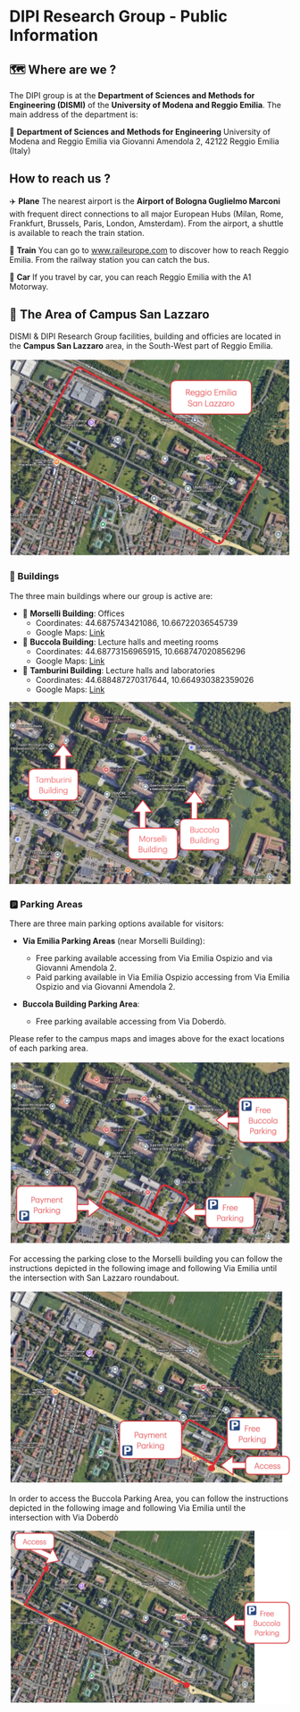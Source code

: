 # DIPI Research Group - Public Information

## 🗺️ Where are we ?

The DIPI group is at the **Department of Sciences and Methods for Engineering (DISMI)** of the **University of Modena and Reggio Emilia**. The main address of the department is:

📍 **Department of Sciences and Methods for Engineering**
University of Modena and Reggio Emilia
via Giovanni Amendola 2,
42122 Reggio Emilia (Italy)

## How to reach us ?

✈️ **Plane** The nearest airport is the **Airport of Bologna Guglielmo Marconi** with frequent direct connections to all major European Hubs (Milan, Rome, Frankfurt, Brussels, Paris, London, Amsterdam). From the airport, a shuttle is available to reach the train station.

🚂 **Train** You can go to www.raileurope.com to discover how to reach Reggio Emilia. From the railway station you can catch the bus.

🚗 **Car** If you travel by car, you can reach Reggio Emilia with the A1 Motorway.

## 🏡 The Area of Campus San Lazzaro

DISMI & DIPI Research Group facilities, building and officies are located in the **Campus San Lazzaro** area, in the South-West part of Reggio Emilia. 

![](images/dismi_dipi_find_us_1.jpeg)

### 🏫 Buildings

The three main buildings where our group is active are:

- 📍 **Morselli Building**: Offices
  - Coordinates: 44.6875743421086, 10.66722036545739
  - Google Maps: [Link](https://maps.app.goo.gl/JuER392BpPPFgC2U7)
- 📍 **Buccola Building**: Lecture halls and meeting rooms
  - Coordinates: 44.68773156965915, 10.668747020856296
  - Google Maps: [Link](https://maps.app.goo.gl/qczm4jtuzMR3dZu29)
- 📍 **Tamburini Building**: Lecture halls and laboratories
  - Coordinates: 44.688487270317644, 10.664930382359026
  - Google Maps: [Link](https://maps.app.goo.gl/oqCqDxAipEzzRGRN7)

![](images/dismi_dipi_find_us_2.jpeg)

### 🅿️ Parking Areas

There are three main parking options available for visitors:

- **Via Emilia Parking Areas** (near Morselli Building):
    - Free parking available accessing from Via Emilia Ospizio and via Giovanni Amendola 2.
    - Paid parking available in Via Emilia Ospizio accessing from Via Emilia Ospizio and via Giovanni Amendola 2.

- **Buccola Building Parking Area**:
    - Free parking available accessing from Via Doberdò.

Please refer to the campus maps and images above for the exact locations of each parking area.

![](images/dismi_dipi_find_us_3.jpeg)

For accessing the parking close to the Morselli building you can follow the instructions depicted in the following image and following Via Emilia until the intersection with San Lazzaro roundabout.

![](images/dismi_dipi_find_us_5.jpeg)

In order to access the Buccola Parking Area, you can follow the instructions depicted in the following image and following Via Emilia until the intersection with Via Doberdò

![](images/dismi_dipi_find_us_4.jpeg)
